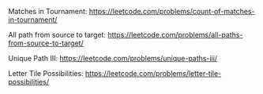 Matches in Tournament: https://leetcode.com/problems/count-of-matches-in-tournament/

All path from source to target: https://leetcode.com/problems/all-paths-from-source-to-target/

Unique Path III: https://leetcode.com/problems/unique-paths-iii/

Letter Tile Possibilities: https://leetcode.com/problems/letter-tile-possibilities/
